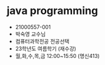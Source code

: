 # java programming
- 21000557-001
- 박숙영 교수님
- 컴퓨터과학전공 전공선택
- 23학년도 여름학기 (재수강)
- 월,화,수,목,금 12:00~15:50 (명신413)